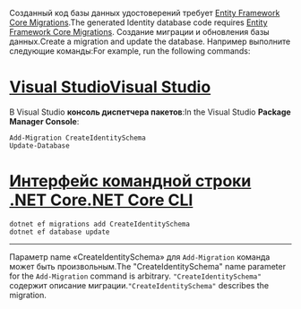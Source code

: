 <span data-ttu-id="4eaef-101">Созданный код базы данных удостоверений требует [Entity Framework Core Migrations](/ef/core/managing-schemas/migrations/).</span><span class="sxs-lookup"><span data-stu-id="4eaef-101">The generated Identity database code requires [Entity Framework Core Migrations](/ef/core/managing-schemas/migrations/).</span></span> <span data-ttu-id="4eaef-102">Создание миграции и обновления базы данных.</span><span class="sxs-lookup"><span data-stu-id="4eaef-102">Create a migration and update the database.</span></span> <span data-ttu-id="4eaef-103">Например выполните следующие команды:</span><span class="sxs-lookup"><span data-stu-id="4eaef-103">For example, run the following commands:</span></span>

# <a name="visual-studiotabvisual-studio"></a>[<span data-ttu-id="4eaef-104">Visual Studio</span><span class="sxs-lookup"><span data-stu-id="4eaef-104">Visual Studio</span></span>](#tab/visual-studio)

<span data-ttu-id="4eaef-105">В Visual Studio **консоль диспетчера пакетов**:</span><span class="sxs-lookup"><span data-stu-id="4eaef-105">In the Visual Studio **Package Manager Console**:</span></span>

```PMC
Add-Migration CreateIdentitySchema
Update-Database
```

# <a name="net-core-clitabnetcore-cli"></a>[<span data-ttu-id="4eaef-106">Интерфейс командной строки .NET Core</span><span class="sxs-lookup"><span data-stu-id="4eaef-106">.NET Core CLI</span></span>](#tab/netcore-cli)

```cli
dotnet ef migrations add CreateIdentitySchema
dotnet ef database update
```

---

<span data-ttu-id="4eaef-107">Параметр name «CreateIdentitySchema» для `Add-Migration` команда может быть произвольным.</span><span class="sxs-lookup"><span data-stu-id="4eaef-107">The "CreateIdentitySchema" name parameter for the `Add-Migration` command is arbitrary.</span></span> <span data-ttu-id="4eaef-108">`"CreateIdentitySchema"` содержит описание миграции.</span><span class="sxs-lookup"><span data-stu-id="4eaef-108">`"CreateIdentitySchema"` describes the migration.</span></span>
